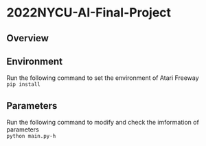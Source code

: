 # 2022NYCU-AI-Final-Project
## Overview
  
## Environment
Run the following command to set the environment of Atari Freeway  
`pip install`  


## Parameters
Run the following command to modify and check the imformation of parameters  
`python main.py-h`
